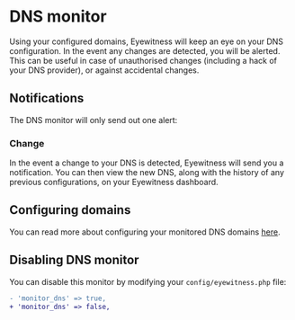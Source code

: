 # DNS monitor

Using your configured domains, Eyewitness will keep an eye on your DNS configuration. In the event any changes are detected, you will be alerted. This can be useful in case of unauthorised changes (including a hack of your DNS provider), or against accidental changes.


## Notifications

The DNS monitor will only send out one alert:

### Change

In the event a change to your DNS is detected, Eyewitness will send you a notification. You can then view the new DNS, along with the history of any previous configurations, on your Eyewitness dashboard.


## Configuring domains

You can read more about configuring your monitored DNS domains [here](\configuration\general.md#domains).


## Disabling DNS monitor

You can disable this monitor by modifying your `config/eyewitness.php` file:

```diff
- 'monitor_dns' => true,
+ 'monitor_dns' => false,
```

